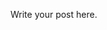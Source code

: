 <!--
.. title: Brittany is writing
.. slug: brittany-is-writing
.. date: 2020-11-19 17:54:40 UTC-05:00
.. tags: 
.. category: 
.. link: 
.. description: 
.. type: text
-->

Write your post here.

